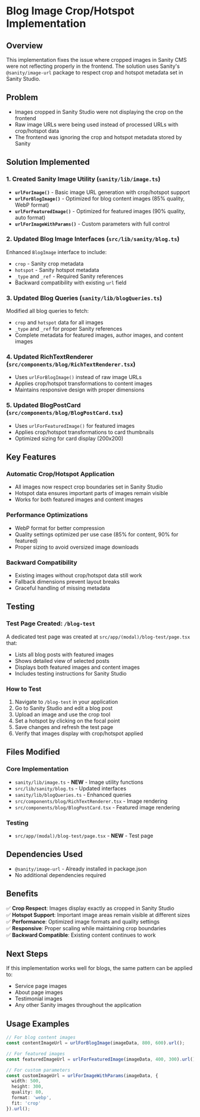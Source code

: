 # Blog Image Crop/Hotspot Implementation

## Overview
This implementation fixes the issue where cropped images in Sanity CMS were not reflecting properly in the frontend. The solution uses Sanity's `@sanity/image-url` package to respect crop and hotspot metadata set in Sanity Studio.

## Problem
- Images cropped in Sanity Studio were not displaying the crop on the frontend
- Raw image URLs were being used instead of processed URLs with crop/hotspot data
- The frontend was ignoring the crop and hotspot metadata stored by Sanity

## Solution Implemented

### 1. Created Sanity Image Utility (`sanity/lib/image.ts`)
- **`urlForImage()`** - Basic image URL generation with crop/hotspot support
- **`urlForBlogImage()`** - Optimized for blog content images (85% quality, WebP format)
- **`urlForFeaturedImage()`** - Optimized for featured images (90% quality, auto format)
- **`urlForImageWithParams()`** - Custom parameters with full control

### 2. Updated Blog Image Interfaces (`src/lib/sanity/blog.ts`)
Enhanced `BlogImage` interface to include:
- `crop` - Sanity crop metadata
- `hotspot` - Sanity hotspot metadata  
- `_type` and `_ref` - Required Sanity references
- Backward compatibility with existing `url` field

### 3. Updated Blog Queries (`sanity/lib/blogQueries.ts`)
Modified all blog queries to fetch:
- `crop` and `hotspot` data for all images
- `_type` and `_ref` for proper Sanity references
- Complete metadata for featured images, author images, and content images

### 4. Updated RichTextRenderer (`src/components/blog/RichTextRenderer.tsx`)
- Uses `urlForBlogImage()` instead of raw image URLs
- Applies crop/hotspot transformations to content images
- Maintains responsive design with proper dimensions

### 5. Updated BlogPostCard (`src/components/blog/BlogPostCard.tsx`)
- Uses `urlForFeaturedImage()` for featured images
- Applies crop/hotspot transformations to card thumbnails
- Optimized sizing for card display (200x200)

## Key Features

### Automatic Crop/Hotspot Application
- All images now respect crop boundaries set in Sanity Studio
- Hotspot data ensures important parts of images remain visible
- Works for both featured images and content images

### Performance Optimizations
- WebP format for better compression
- Quality settings optimized per use case (85% for content, 90% for featured)
- Proper sizing to avoid oversized image downloads

### Backward Compatibility
- Existing images without crop/hotspot data still work
- Fallback dimensions prevent layout breaks
- Graceful handling of missing metadata

## Testing

### Test Page Created: `/blog-test`
A dedicated test page was created at `src/app/(modal)/blog-test/page.tsx` that:
- Lists all blog posts with featured images
- Shows detailed view of selected posts
- Displays both featured images and content images
- Includes testing instructions for Sanity Studio

### How to Test
1. Navigate to `/blog-test` in your application
2. Go to Sanity Studio and edit a blog post
3. Upload an image and use the crop tool
4. Set a hotspot by clicking on the focal point
5. Save changes and refresh the test page
6. Verify that images display with crop/hotspot applied

## Files Modified

### Core Implementation
- `sanity/lib/image.ts` - **NEW** - Image utility functions
- `src/lib/sanity/blog.ts` - Updated interfaces
- `sanity/lib/blogQueries.ts` - Enhanced queries
- `src/components/blog/RichTextRenderer.tsx` - Image rendering
- `src/components/blog/BlogPostCard.tsx` - Featured image rendering

### Testing
- `src/app/(modal)/blog-test/page.tsx` - **NEW** - Test page

## Dependencies Used
- `@sanity/image-url` - Already installed in package.json
- No additional dependencies required

## Benefits
✅ **Crop Respect**: Images display exactly as cropped in Sanity Studio  
✅ **Hotspot Support**: Important image areas remain visible at different sizes  
✅ **Performance**: Optimized image formats and quality settings  
✅ **Responsive**: Proper scaling while maintaining crop boundaries  
✅ **Backward Compatible**: Existing content continues to work  

## Next Steps
If this implementation works well for blogs, the same pattern can be applied to:
- Service page images
- About page images  
- Testimonial images
- Any other Sanity images throughout the application

## Usage Examples

```typescript
// For blog content images
const contentImageUrl = urlForBlogImage(imageData, 800, 600).url();

// For featured images
const featuredImageUrl = urlForFeaturedImage(imageData, 400, 300).url();

// For custom parameters
const customImageUrl = urlForImageWithParams(imageData, {
  width: 500,
  height: 300,
  quality: 80,
  format: 'webp',
  fit: 'crop'
}).url();
```
